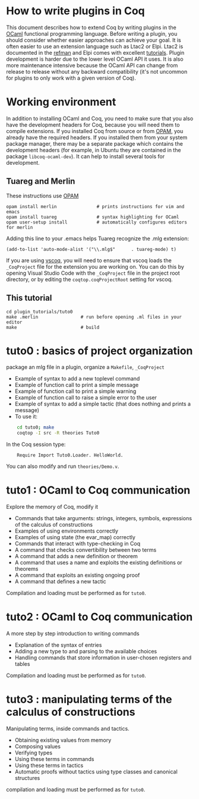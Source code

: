 How to write plugins in Coq
===========================

  This document describes how to extend Coq by writing plugins in the
  [OCaml](https://ocaml.org/) functional programming language.
  Before writing a plugin, you should consider whether easier approaches
  can achieve your goal. It is often easier to use an
  extension language such as Ltac2 or Elpi. Ltac2 is documented in the
  [refman](https://coq.inria.fr/refman/proof-engine/ltac2.html)
  and Elpi comes with excellent
  [tutorials](https://github.com/LPCIC/coq-elpi/#tutorials). Plugin
  development is harder due to the lower level OCaml API it uses.
  It is also more maintenance intensive because the OCaml API can
  change from release to release without any backward compatibility
  (it's not uncommon for plugins to only work with a given
  version of Coq).

  # Working environment

  In addition to installing OCaml and Coq, you need to make sure that you also have the development
  headers for Coq, because you will need them to compile extensions. If you installed Coq from source or
  from [OPAM](http://opam.ocaml.org/doc/Install.html), you already have the required headers. If you
  installed them from your system package manager, there may be a separate package
  which contains the development headers (for example, in Ubuntu they are contained in the package
  `libcoq-ocaml-dev`). It can help to install several tools for development.

  ## Tuareg and Merlin

  These instructions use [OPAM](http://opam.ocaml.org/doc/Install.html)

```shell
opam install merlin               # prints instructions for vim and emacs
opam install tuareg               # syntax highlighting for OCaml
opam user-setup install           # automatically configures editors for merlin
```

  Adding this line to your .emacs helps Tuareg recognize the .mlg extension:

```shell
(add-to-list 'auto-mode-alist '("\\.mlg$"      . tuareg-mode) t)
```

  If you are using [vscoq](https://github.com/coq-community/vscoq),
  you will need to ensure that vscoq loads the `_CoqProject` file for the extension
  you are working on. You can do this by opening Visual Studio Code with the `_CoqProject`
  file in the project root directory, or by editing the `coqtop.coqProjectRoot` setting for vscoq.

  ## This tutorial

```shell
cd plugin_tutorials/tuto0
make .merlin                # run before opening .ml files in your editor
make                        # build
```

  # tuto0 : basics of project organization
  package an mlg file in a plugin, organize a `Makefile`, `_CoqProject`
  - Example of syntax to add a new toplevel command
  - Example of function call to print a simple message
  - Example of function call to print a simple warning
  - Example of function call to raise a simple error to the user
  - Example of syntax to add a simple tactic
      (that does nothing and prints a message)
  - To use it:

```bash
    cd tuto0; make
    coqtop -I src -R theories Tuto0
```

  In the Coq session type:
```coq
    Require Import Tuto0.Loader. HelloWorld.
```

  You can also modify and run `theories/Demo.v`.

  # tuto1 : OCaml to Coq communication
  Explore the memory of Coq, modify it
  - Commands that take arguments: strings, integers, symbols, expressions of the calculus of constructions
  - Examples of using environments correctly
  - Examples of using state (the evar_map) correctly
  - Commands that interact with type-checking in Coq
  - A command that checks convertibility between two terms
  - A command that adds a new definition or theorem
  - A command that uses a name and exploits the existing definitions or theorems
  - A command that exploits an existing ongoing proof
  - A command that defines a new tactic

  Compilation and loading must be performed as for `tuto0`.

  # tuto2 : OCaml to Coq communication
  A more step by step introduction to writing commands
  - Explanation of the syntax of entries
  - Adding a new type to and parsing to the available choices
  - Handling commands that store information in user-chosen registers and tables

  Compilation and loading must be performed as for `tuto0`.

  # tuto3 : manipulating terms of the calculus of constructions
  Manipulating terms, inside commands and tactics.
  - Obtaining existing values from memory
  - Composing values
  - Verifying types
  - Using these terms in commands
  - Using these terms in tactics
  - Automatic proofs without tactics using type classes and canonical structures

  compilation and loading must be performed as for `tuto0`.
